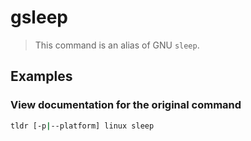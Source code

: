 # gsleep

> This command is an alias of GNU `sleep`.

## Examples

### View documentation for the original command

```bash
tldr [-p|--platform] linux sleep
```
